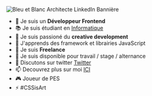 ![Bleu et Blanc Architecte LinkedIn Bannière](https://user-images.githubusercontent.com/62269693/146647000-68dffb7b-7dfe-463e-bf46-21633aaf4047.jpg)

<!--
**ln-dev7/ln-dev7** est un référentiel _special_ ✨ car son `README.md` (ce fichier) apparaît sur votre profil GitHub.

Voici quelques idées pour vous aider à démarrerhttps://drive.google.com/file/d/1OVMmWB8VGsctZnKwkO1d_gW5JNhp2VHv/view?usp=drivesdk: -->

- 🌴 Je suis un <b>Développeur Frontend</b>
- 📚 Je suis étudiant en <a href="https://myiuc.com/formation/technologie-de-linformatique-programmation-et-applications-mobiles/">Informatique</a>
- 🔭 Je suis passioné du <b>creative development</b>
- 🌱 J'apprends des framework et librairies JavaScript
- 👯 Je suis <b>Freelance</b>
- 🤔 Je suis disponible pour travail / stage / alternance
- 💬 Discutons sur twitter <a href="https://twitter.com/ln_dev7" target="_blank">Twitter</a>
- 📫 Decouvrez plus sur moi <a href="https://lndev.me" target="_blank">ICI</a>
- 🎮 Joueur de PES
- ⚡ #CSSisArt

